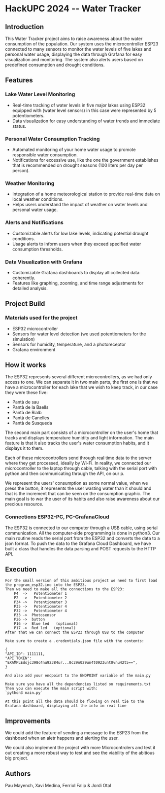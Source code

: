 # HackUPC 2024 -- Water Tracker

## Introduction

This Water Tracker project aims to raise awareness about the water consumption of the population. 
Our system uses the microcontroller ESP23 connected to many sensors to monitor the water levels of five lakes and personal water usage, displaying the data through Grafana for easy visualization and monitoring. The system also alerts users based on predefined consumption and drought conditions.

## Features

### Lake Water Level Monitoring
- Real-time tracking of water levels in five major lakes using ESP32 equipped with (water level sensors) in this case were represented by 5 potentiometers.
- Data visualization for easy understanding of water trends and immediate status.

### Personal Water Consumption Tracking
- Automated monitoring of your home water usage to promote responsible water consumption.
- Notifications for excessive use, like the one the government establishes that is recommended on drought seasons (100 liters per day per person).

### Weather Monitoring
- Integration of a home meteorological station to provide real-time data on local weather conditions.
- Helps users understand the impact of weather on water levels and personal water usage.

### Alerts and Notifications
- Customizable alerts for low lake levels, indicating potential drought conditions.
- Usage alerts to inform users when they exceed specified water consumption thresholds.

### Data Visualization with Grafana
- Customizable Grafana dashboards to display all collected data coherently.
- Features like graphing, zooming, and time range adjustments for detailed analysis.



## Project Build

### Materials used for the project

- ESP32 microcontroller 
- Sensors for water level detection (we used potentiometers for the simulation)
- Sensors for humidity, temperature, and a photoreceptor
- Grafana environment


## How it works

The ESP32 represents several different microcontrollers, as we had only access to one. 
We can separate it in two main parts, the first one is that we have a microcontroller for each lake that we wish to keep track, in our case they were these five:

- Pantà de sau     
- Pantà de la Baells 
- Pantà de Rialb       
- Pantà de Canelles  
- Pantà de Susqueda  

The second main part consists of a microcontroller on the user's home that tracks and displays temperature humidity and light information. The main feature is that it also tracks the user's water consumption habits, and it displays it to them.

Each of these microcontrollers send through real time data to the server where they get processed, ideally by Wi-Fi. In reality, we connected our microcontroller to the laptop through cable, talking with the serial port with python and then communicating through the API, on our p.

We represent the users' consumption as some normal value, when we press the button, it represents the user wasting water than it should and that is the increment that can be seen on the consumption graphic. The main goal is to war the user of its habits and also raise awareness about our precious resource.


### Connections ESP32-PC, PC-GrafanaCloud

The ESP32 is connected to our computer through a USB cable, using serial communication. All the
computer-side programming is done in python3. Our main routine reads the serial port from the ESP32
and converts the data to a json format. To push the data to the Grafana Cloud Dashboard, we have built
a class that handles the data parsing and POST requests to the HTTP API.



## Execution

    For the small version of this ambitious project we need to first load the program_esp32.ino into the ESP23.
    Then we need to make all the connections to the ESP23:
        P4  ->   Potentiometer 1
        P2  ->   Potentiometer 2
        P34 ->   Potentiometer 3
        P35 ->   Potentiometer 4
        P32 ->   Potentiometer 4
        P33 ->  Photosensor
        P26 ->  button      
        P16 ->  Blue led   (optional)
        P17 ->  Red led   (optional)
    After that we can connect the ESP23 through USB to the computer

    Make sure to create a .credentials.json file with the contents:

    {
    "API_ID": 1111111,
    "API_TOKEN": "EXAMPLEdojc398c4nu92384ur...0c29n029un4t0923unt0vnu42t5==",
    }

    And also add your endpoint to the ENDPOINT variable of the main.py

    Make sure you have all the dependencies listed on requirements.txt
    Then you can execute the main script with:
    `python3 main.py`

    At this point all the data should be flowing on real tie to the Grafana dashboard, displaying all the info in real time


## Improvements
We could add the feature of sending a message to the ESP23 from the dashboard when an aletr happens and alerting the user.

We could also implement the project with more Microcontrolers and test it out creating a more robust way to test and see the viability of the abitious big project.

    

## Authors 
Pau Mayench, Xavi Medina, Ferriol Falip & Jordi Otal

